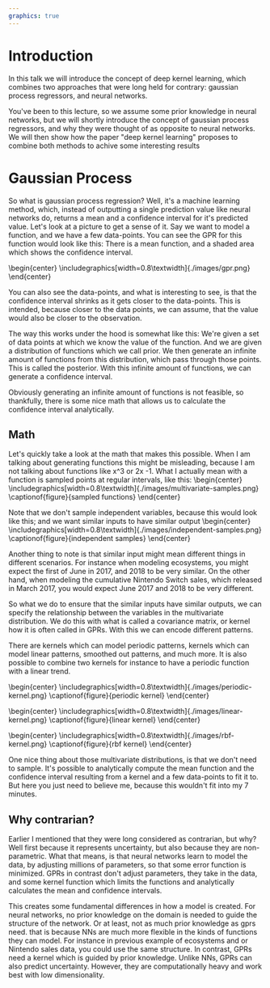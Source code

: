 ```yaml
---
graphics: true
---
```


# Introduction 

In this talk we will introduce the concept of deep kernel learning, 
which combines two approaches that were long held for contrary:
gaussian process regressors, and neural networks. 

You've been to this lecture, so we assume some prior knowledge in neural networks, 
but we will shortly introduce the concept of gaussian process regressors, 
and why they were thought of as opposite to neural networks. 
We will then show how the paper "deep kernel learning" proposes to 
combine both methods to achive some interesting results 


# Gaussian Process

So what is gaussian process regression? Well, it's a machine learning method, 
which, instead of outputting a single prediction value like neural networks do, 
returns a mean and a confidence interval for it's predicted value. 
Let's look at a picture to get a sense of it. 
Say we want to model a function, and we have a few data-points. 
You can see the GPR for this function would look like this: 
There is a mean function,
and a shaded area which shows the confidence interval. 


\begin{center}
\includegraphics[width=0.8\textwidth]{./images/gpr.png}
\end{center}
<!-- https://medium.com/analytics-vidhya/interpreting-posterior-of-gaussian-process-for-regression-1bcfaab8e8aa -->

You can also see the data-points, and what is interesting to see,
is that the confidence interval shrinks as it gets closer to the data-points. 
This is intended, because closer to the data points, we can assume, 
that the value would also be closer to the observation. 

The way this works under the hood is somewhat like this: 
We're given a set of data points at which we know the value of the function. 
And we are given a distribution of functions which we call prior. 
We then generate an infinite amount of functions from this distribution,
which pass through those points. This is called the posterior. 
With this infinite amount of functions, we can generate a confidence interval. 

Obviously generating an infinite amount of functions is not feasible,
so thankfully, there is some nice math that allows us to calculate 
the confidence interval analytically.

## Math 

Let's quickly take a look at the math that makes this possible. 
When I am talking about generating functions this might be misleading, 
because I am not talking about functions like x^3 or 2x -1. 
What I actually mean with a function is sampled points at regular intervals, 
like this: 
\begin{center}
\includegraphics[width=0.8\textwidth]{./images/multivariate-samples.png}
\captionof{figure}{sampled functions}
\end{center}
<!-- source: intuitive tutorial gpr -->

Note that we don't sample independent variables, because this would look like this;
and we want similar inputs to have similar output
\begin{center}
\includegraphics[width=0.8\textwidth]{./images/independent-samples.png}
\captionof{figure}{independent samples}
\end{center}
<!-- source: intuitive tutorial gpr -->

Another thing to note is that similar input might mean different things in different scenarios. 
For instance when modeling ecosystems, 
you might expect the first of June in 2017, and 2018 to be very similar. 
On the other hand, when modeling the cumulative Nintendo Switch sales, 
which released in March 2017,
you would expect June 2017 and 2018 to be very different. 

So what we do to ensure that the similar inputs have similar outputs, 
we can specify the relationship between the variables in the multivariate distribution. 
We do this with what is called a covariance matrix, or kernel how it is often called in GPRs. 
With this we can encode different patterns. 

<!-- https://en.wikipedia.org/wiki/Covariance_matrix -->

There are kernels which can model periodic patterns,
kernels which can model linear patterns, 
smoothed out patterns, 
and much more. It is also possible to combine two kernels for instance to have 
a periodic function with a linear trend. 

\begin{center}
\includegraphics[width=0.8\textwidth]{./images/periodic-kernel.png}
\captionof{figure}{periodic kernel}
\end{center}
<!-- source: distill pub -->

\begin{center}
\includegraphics[width=0.8\textwidth]{./images/linear-kernel.png}
\captionof{figure}{linear kernel}
\end{center}
<!-- source: distill pub -->

\begin{center}
\includegraphics[width=0.8\textwidth]{./images/rbf-kernel.png}
\captionof{figure}{rbf kernel}
\end{center}
<!-- source: distill pub -->


One nice thing about those multivariate distributions,
is that we don't need to sample.
It's possible to analytically compute the mean function and the confidence 
interval resulting from a kernel and a few data-points to fit it to. 
But here you just need to believe me, because this wouldn't fit into my 7 minutes.


## Why contrarian? 

Earlier I mentioned that they were long considered as contrarian, but why?
Well first because it represents uncertainty,
but also because they are non-parametric.
What that means, is that neural networks learn to model the data,
by adjusting millions of parameters, so that some error function is minimized.
GPRs in contrast don't adjust parameters, they take in the data, 
and some kernel function which limits the functions and analytically 
calculates the mean and confidence intervals. 

This creates some fundamental differences in how a model is created. 
For neural networks, no prior knowledge on the domain 
is needed to guide the structure of the network. 
Or at least, not as much prior knowledge as gprs need.
that is because NNs are much more flexible in the kinds of functions they can model. 
For instance in previous example of ecosystems and or Nintendo sales data, 
you could use the same structure. 
In contrast, GPRs need a kernel which is guided by prior knowledge. 
Unlike NNs, GPRs can also predict uncertainty. 
However, they are computationally heavy and work best with low dimensionality. 

<!-- The Idea of the paper is to combine both methods, to get the best of both worlds.  -->
<!-- What they propose is to use a NN, which transforms the data into a latent representation.  -->
<!-- This latent representation is then feed to the GPR.  -->
<!-- The idea is that the NN is not only able to reduce dimensionality,  -->
<!-- but also to make the choice of the best kernel less crucial.  -->
<!-- The idea is that when choosing a bad kernel for the domain,  -->
<!-- using a NN beforehand would enable the input to be transformed  -->
<!-- so that the chosen kernel is not a bad fit anymore.  -->



<!-- https://zlthinker.github.io/gaussian-process-regression -->
<!-- https://www.streambatch.io/knowledge/ndvi-from-sentinel-2-imagery-using-stac -->
<!-- https://gonintendo.com/stories/334105-nintendo-details-switch-sales-pace-compares-to-wii-ds-era-break -->
